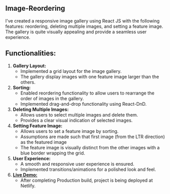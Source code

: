 ## Image-Reordering

I've created a responsive image gallery using React JS with the following features: reordering, deleting multiple images, and setting a feature image. The gallery is quite visually appealing and provide a seamless user experience.

## Functionalities:
1. **Gallery Layout:**
   - Implemented a grid layout for the image gallery.
   - The gallery display images with one feature image larger than the others.
2. **Sorting:**
   - Enabled reordering functionality to allow users to rearrange the order of images in the gallery.
   - Implemented drag-and-drop functionality using React-DnD.
3. **Deleting Multiple Images:**
   - Allows users to select multiple images and delete them.
   - Provides a clear visual indication of selected images.
4. **Setting Feature Image:**
   - Allows users to set a feature image by sorting.
   - Assumptions are made such that first image (from the LTR direction) as the featured image
   - The feature image is visually distinct from the other images with a blue border wrapping the grid.
5. **User Experience:**
   - A smooth and responsive user experience is ensured.
   - Implemented transitions/animations for a polished look and feel.
6. [**Live Demo:**](https://reodering-image-gallery-react-dnd.netlify.app/)
   - After completing Production build, project is being deployed at Netlify.
